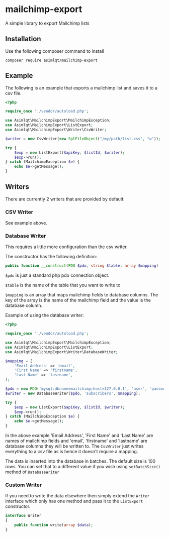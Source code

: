# mailchimp-export
A simple library to export Mailchimp lists

## Installation
Use the following composer command to install
```
composer require asimlqt/mailchimp-export
```

## Example
The following is an example that exports a mailchimp list and saves it to a csv file.

```php
<?php

require_once './vendor/autoload.php';

use Asimlqt\MailchimpExport\MailchimpException;
use Asimlqt\MailchimpExport\ListExport;
use Asimlqt\MailchimpExport\Writer\CsvWriter;

$writer = new CsvWriter(new SplFileObject("/my/path/list.csv", "w"));

try {
    $exp = new ListExport($apiKey, $listId, $writer);
    $exp->run();
} catch (MailchimpException $e) {
    echo $e->getMessage();    
}
```

## Writers

There are currently 2 writers that are provided by default:

### CSV Writer

See example above.


### Database Writer

This requires a little more configuration than the csv writer.

The constructor has the following definition:

```php
public function __construct(PDO $pdo, string $table, array $mapping)
```

`$pdo` is just a standard php pdo connection object.

`$table` is the name of the table that you want to write to

`$mapping` is an array that maps mailchimp fields to database columns. The key of the array is the name of the mailchimp field and the value is the database column.

Example of using the database writer:

```php
<?php

require_once './vendor/autoload.php';

use Asimlqt\MailchimpExport\MailchimpException;
use Asimlqt\MailchimpExport\ListExport;
use Asimlqt\MailchimpExport\Writer\DatabaseWriter;

$mapping = [
    'Email Address' => 'email',
    'First Name' => 'firstname',
    'Last Name' => 'lastname',
];

$pdo = new PDO('mysql:dbname=mailchimp;host=127.0.0.1', 'user', 'password');
$writer = new DatabaseWriter($pdo, 'subscribers', $mapping);

try {
    $exp = new ListExport($apiKey, $listId, $writer);
    $exp->run();
} catch (MailchimpException $e) {
    echo $e->getMessage();
}
```

In the above example 'Email Address', 'First Name' and 'Last Name' are names of mailchimp fields and 'email', 'firstname' and 'lastname' are database columns they will be written to. The `CsvWriter` just writes everything to a csv file as is hence it doesn't require a mapping.

The data is inserted into the database in batches. The default size is 100 rows. You can set that to a different value if you wish using `setBatchSize()` method of `DatabaseWriter` 

### Custom Writer

If you need to write the data elsewhere then simply extend the `Writer` interface which only has one method and pass it to the `ListExport` constructor.

```php
interface Writer
{
    public function write(array $data);
}
```